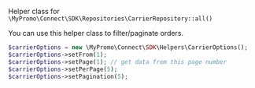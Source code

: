 Helper class for `\MyPromo\Connect\SDK\Repositories\CarrierRepository::all()`

You can use this helper class to filter/paginate orders.

```php
$carrierOptions = new \MyPromo\Connect\SDK\Helpers\CarrierOptions();
$carrierOptions->setFrom(1);
$carrierOptions->setPage(1); // get data from this page number
$carrierOptions->setPerPage(5);
$carrierOptions->setPagination(5);
```
